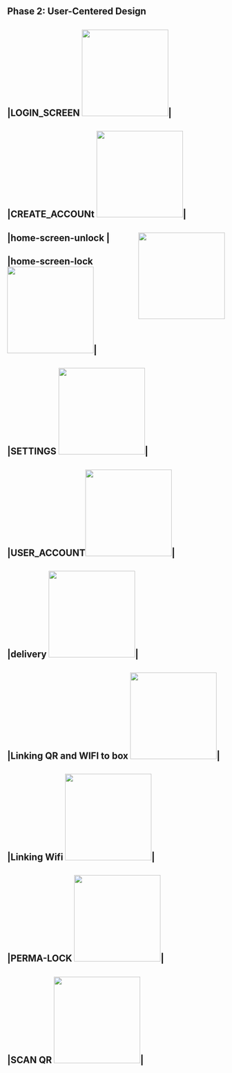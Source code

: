 ## Phase 2: User-Centered Design


|LOGIN_SCREEN <img src="https://i.imgur.com/k09lJc2.png" width="200">|
-----------------------------------------------------------------------
|CREATE_ACCOUNt <img src="https://i.imgur.com/41yVDhA.png" width="200">|
------------------------------------------------------------------------
|home-screen-unlock <img align=right src="https://i.imgur.com/a84lJD9.png" width="200">| 
---------------------------------------------------------------------------------------
|home-screen-lock <img src="https://i.imgur.com/Nx9mSWA.png" width="200">|
--------------------------------------------------------------------------
|SETTINGS <img src="https://i.imgur.com/0TQUBLv.png" width="200">|
---------------------------------------------------------------------
|USER_ACCOUNT<img src="https://i.imgur.com/17Fc89J.png" width="200">|
---------------------------------------------------------------------
|delivery <img src="https://i.imgur.com/epSPRmO.png" width="200">|
-------------------------------------------------------------------
|Linking QR and WIFI to box <img src="https://i.imgur.com/dOxsljv.png" width="200">|
------------------------------------------------------------------------------------
|Linking Wifi <img src="https://i.imgur.com/toubNux.png" width="200">|
----------------------------------------------------------------------
|PERMA-LOCK <img src="https://i.imgur.com/64YWyoO.png" width="200">|
-----------------------------------------------------------------------
|SCAN QR <img src="https://i.imgur.com/wxDaVlO.png" width="200">|
--------------------------------------------------------------------
